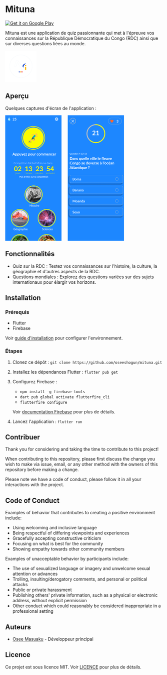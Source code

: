 # Mituna

<a href='https://play.google.com/store/apps/details?id=deepcolt.com.mituna'><img alt='Get it on Google Play' src='https://play.google.com/intl/en_us/badges/images/generic/en_badge_web_generic.png' height=90px/></a>

Mituna est une application de quiz passionnante qui met à l'épreuve vos connaissances sur la République Démocratique du Congo (RDC) ainsi que sur diverses questions liées au monde.

<img src="assets/images/mituna.png" alt="Mituna Logo" width="100px" />

## Aperçu

Quelques captures d'écran de l'application :

<div style="display: flex;">
    <img src="assets/captures/Accueil.png" alt="Accueil" width="180px" />
    <img src="assets/captures/Question.png" alt="Question" width="180px" style="margin-left: 20px" />
</div>

## Fonctionnalités

- Quiz sur la RDC : Testez vos connaissances sur l'histoire, la culture, la géographie et d'autres aspects de la RDC.
- Questions mondiales : Explorez des questions variées sur des sujets internationaux pour élargir vos horizons.

## Installation

### Prérequis

- Flutter
- Firebase

Voir [guide d'installation](docs/installation.md) pour configurer l'environnement.

### Étapes

1. Clonez ce dépôt : `git clone https://github.com/oseeshogun/mituna.git`

2. Installez les dépendances Flutter : `flutter pub get`

3. Configurez Firebase :

   - `npm install -g firebase-tools`
   - `dart pub global activate flutterfire_cli`
   - `flutterfire configure`

   Voir [documentation Firebase](https://firebase.flutter.dev/docs/overview) pour plus de détails.

4. Lancez l'application : `flutter run`

## Contribuer

Thank you for considering and taking the time to contribute to this project!

When contributing to this repository, please first discuss the change you wish to make via issue, email, or any other method with the owners of this repository before making a change.

Please note we have a code of conduct, please follow it in all your interactions with the project.

## Code of Conduct

Examples of behavior that contributes to creating a positive environment
include:

* Using welcoming and inclusive language
* Being respectful of differing viewpoints and experiences
* Gracefully accepting constructive criticism
* Focusing on what is best for the community
* Showing empathy towards other community members

Examples of unacceptable behavior by participants include:

* The use of sexualized language or imagery and unwelcome sexual attention or
advances
* Trolling, insulting/derogatory comments, and personal or political attacks
* Public or private harassment
* Publishing others' private information, such as a physical or electronic
  address, without explicit permission
* Other conduct which could reasonably be considered inappropriate in a
  professional setting

## Auteurs

- [Osee Masuaku](https://github.com/oseeshogun) - Développeur principal

## Licence

Ce projet est sous licence MIT. Voir [LICENCE](LICENSE) pour plus de détails.
